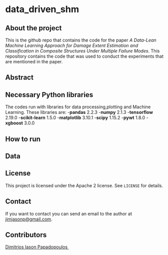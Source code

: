# data_driven_shm

## About the project
This is the github repo that contains the code for the paper *A Data-Lean Machine Learning Approach for Damage Extent Estimation and Classification in Composite Structures Under Multiple Failure Modes*.
This repository contains the code that was used to conduct the experiments that are mentioned in the paper.

## Abstract

## Necessary Python libraries
The codes run with libraries for data processing,plotting and Machine Learning. These libraries are:
-**pandas** 2.2.3
-**numpy** 2.1.3
-**tensorflow** 2.19.0
-**scikit-learn** 1.5.0
-**matplotlib** 3.10.1
-**scipy** 1.15.2
-**pywt** 1.8.0
-**xgboost** 3.0.0

## How to run 

## Data

## License

This project is licensed under the Apache 2 license. See `LICENSE` for details.



## Contact

If you want to contact you can send an email to the author at jimjasonp@gmail.com.


## Contributors

 <a href= "https://github.com/jimjasonp">Dimitrios Iason Papadopoulos </a> <br />

